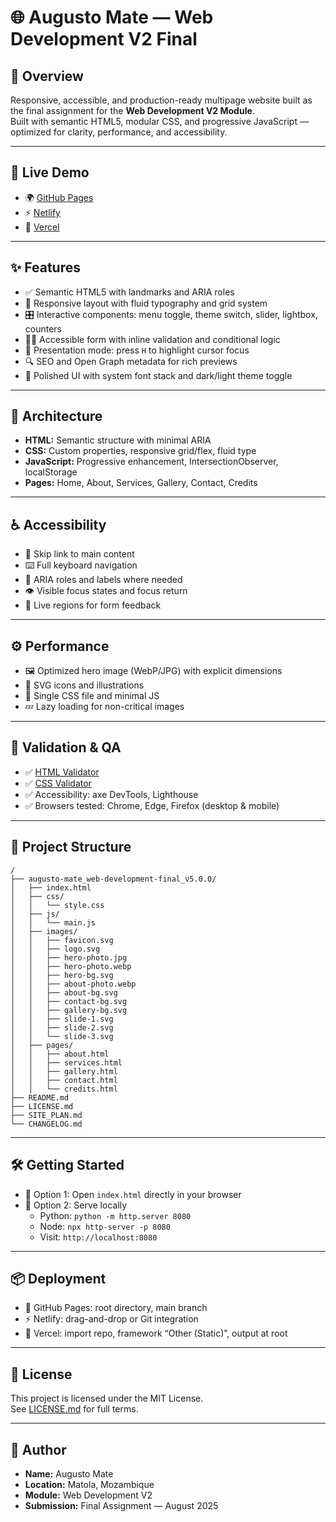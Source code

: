 # 🌐 Augusto Mate — Web Development V2 Final

## 📄 Overview

Responsive, accessible, and production-ready multipage website built as the final assignment for the **Web Development V2 Module**.  
Built with semantic HTML5, modular CSS, and progressive JavaScript — optimized for clarity, performance, and accessibility.

---

## 🚀 Live Demo

- 🌍 [GitHub Pages](https://software-development-course-2025.github.io/web-development-v2-week-8-final-assignment/)  
- ⚡ [Netlify](https://web-development-v2-week-8-final-ass.netlify.app)  
- 🧭 [Vercel](https://web-development-v2-week-8-final-ass.vercel.app/)

---

## ✨ Features

- ✅ Semantic HTML5 with landmarks and ARIA roles  
- 📱 Responsive layout with fluid typography and grid system  
- 🎛️ Interactive components: menu toggle, theme switch, slider, lightbox, counters  
- 🧑‍🦽 Accessible form with inline validation and conditional logic  
- 🎯 Presentation mode: press `H` to highlight cursor focus  
- 🔍 SEO and Open Graph metadata for rich previews  
- 🎨 Polished UI with system font stack and dark/light theme toggle

---

## 🧱 Architecture

- **HTML:** Semantic structure with minimal ARIA  
- **CSS:** Custom properties, responsive grid/flex, fluid type  
- **JavaScript:** Progressive enhancement, IntersectionObserver, localStorage  
- **Pages:** Home, About, Services, Gallery, Contact, Credits

---

## ♿ Accessibility

- 🔗 Skip link to main content  
- ⌨️ Full keyboard navigation  
- 🧠 ARIA roles and labels where needed  
- 👁️ Visible focus states and focus return  
- 📣 Live regions for form feedback

---

## ⚙️ Performance

- 🖼️ Optimized hero image (WebP/JPG) with explicit dimensions  
- 🧩 SVG icons and illustrations  
- 🧵 Single CSS file and minimal JS  
- 💤 Lazy loading for non-critical images

---

## 🧪 Validation & QA

- ✅ [HTML Validator](https://validator.w3.org/)  
- ✅ [CSS Validator](https://jigsaw.w3.org/css-validator/)  
- ✅ Accessibility: axe DevTools, Lighthouse  
- ✅ Browsers tested: Chrome, Edge, Firefox (desktop & mobile)

---

## 📂 Project Structure
```
/
├── augusto-mate_web-development-final_v5.0.0/
│   ├── index.html
│   ├── css/
│   │   └── style.css
│   ├── js/
│   │   └── main.js
│   ├── images/
│   │   ├── favicon.svg
│   │   ├── logo.svg
│   │   ├── hero-photo.jpg
│   │   ├── hero-photo.webp
│   │   ├── hero-bg.svg
│   │   ├── about-photo.webp
│   │   ├── about-bg.svg
│   │   ├── contact-bg.svg
│   │   ├── gallery-bg.svg
│   │   ├── slide-1.svg
│   │   ├── slide-2.svg
│   │   └── slide-3.svg
│   ├── pages/
│   │   ├── about.html
│   │   ├── services.html
│   │   ├── gallery.html
│   │   ├── contact.html
│   │   └── credits.html
├── README.md
├── LICENSE.md
├── SITE_PLAN.md
└── CHANGELOG.md
```

---

## 🛠 Getting Started

- 🔧 Option 1: Open `index.html` directly in your browser  
- 🔧 Option 2: Serve locally  
  - Python: `python -m http.server 8080`  
  - Node: `npx http-server -p 8080`  
  - Visit: `http://localhost:8080`

---

## 📦 Deployment

- 🐙 GitHub Pages: root directory, main branch  
- ⚡ Netlify: drag-and-drop or Git integration  
- 🧭 Vercel: import repo, framework “Other (Static)”, output at root

---

## 📜 License

This project is licensed under the MIT License.  
See [LICENSE.md](./LICENSE.md) for full terms.

---

## 👤 Author

- **Name:** Augusto Mate  
- **Location:** Matola, Mozambique  
- **Module:** Web Development V2 
- **Submission:** Final Assignment — August 2025
